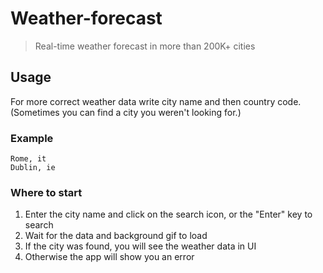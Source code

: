 # Weather-forecast

> Real-time weather forecast in more than 200K+ cities

## Usage
For more correct weather data write city name and then country code. (Sometimes you can find a city you weren't looking for.)

### Example

    Rome, it
    Dublin, ie

### Where to start
1. Enter the city name and click on the search icon, or the "Enter" key to search
2. Wait for the data and background gif to load
3. If the city was found, you will see the weather data in UI
4. Otherwise the app will show you an error
